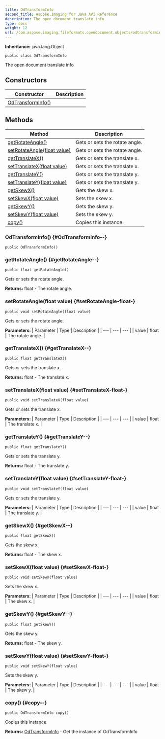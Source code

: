 ```yaml
---
title: OdTransformInfo
second_title: Aspose.Imaging for Java API Reference
description: The open document translate info
type: docs
weight: 12
url: /com.aspose.imaging.fileformats.opendocument.objects/odtransforminfo/
---
```

**Inheritance:**
java.lang.Object
```
public class OdTransformInfo
```

The open document translate info
## Constructors

| Constructor | Description |
| --- | --- |
| [OdTransformInfo()](#OdTransformInfo--) |  |
## Methods

| Method | Description |
| --- | --- |
| [getRotateAngle()](#getRotateAngle--) | Gets or sets the rotate angle. |
| [setRotateAngle(float value)](#setRotateAngle-float-) | Gets or sets the rotate angle. |
| [getTranslateX()](#getTranslateX--) | Gets or sets the translate x. |
| [setTranslateX(float value)](#setTranslateX-float-) | Gets or sets the translate x. |
| [getTranslateY()](#getTranslateY--) | Gets or sets the translate y. |
| [setTranslateY(float value)](#setTranslateY-float-) | Gets or sets the translate y. |
| [getSkewX()](#getSkewX--) | Gets the skew x. |
| [setSkewX(float value)](#setSkewX-float-) | Sets the skew x. |
| [getSkewY()](#getSkewY--) | Gets the skew y. |
| [setSkewY(float value)](#setSkewY-float-) | Sets the skew y. |
| [copy()](#copy--) | Copies this instance. |
### OdTransformInfo() {#OdTransformInfo--}
```
public OdTransformInfo()
```


### getRotateAngle() {#getRotateAngle--}
```
public float getRotateAngle()
```


Gets or sets the rotate angle.

**Returns:**
float - The rotate angle.
### setRotateAngle(float value) {#setRotateAngle-float-}
```
public void setRotateAngle(float value)
```


Gets or sets the rotate angle.

**Parameters:**
| Parameter | Type | Description |
| --- | --- | --- |
| value | float | The rotate angle. |

### getTranslateX() {#getTranslateX--}
```
public float getTranslateX()
```


Gets or sets the translate x.

**Returns:**
float - The translate x.
### setTranslateX(float value) {#setTranslateX-float-}
```
public void setTranslateX(float value)
```


Gets or sets the translate x.

**Parameters:**
| Parameter | Type | Description |
| --- | --- | --- |
| value | float | The translate x. |

### getTranslateY() {#getTranslateY--}
```
public float getTranslateY()
```


Gets or sets the translate y.

**Returns:**
float - The translate y.
### setTranslateY(float value) {#setTranslateY-float-}
```
public void setTranslateY(float value)
```


Gets or sets the translate y.

**Parameters:**
| Parameter | Type | Description |
| --- | --- | --- |
| value | float | The translate y. |

### getSkewX() {#getSkewX--}
```
public float getSkewX()
```


Gets the skew x.

**Returns:**
float - The skew x.
### setSkewX(float value) {#setSkewX-float-}
```
public void setSkewX(float value)
```


Sets the skew x.

**Parameters:**
| Parameter | Type | Description |
| --- | --- | --- |
| value | float | The skew x. |

### getSkewY() {#getSkewY--}
```
public float getSkewY()
```


Gets the skew y.

**Returns:**
float - The skew y.
### setSkewY(float value) {#setSkewY-float-}
```
public void setSkewY(float value)
```


Sets the skew y.

**Parameters:**
| Parameter | Type | Description |
| --- | --- | --- |
| value | float | The skew y. |

### copy() {#copy--}
```
public OdTransformInfo copy()
```


Copies this instance.

**Returns:**
[OdTransformInfo](../../com.aspose.imaging.fileformats.opendocument.objects/odtransforminfo) - Get the instance of OdTransformInfo
